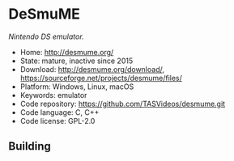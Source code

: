 # DeSmuME

_Nintendo DS emulator._

- Home: http://desmume.org/
- State: mature, inactive since 2015
- Download: http://desmume.org/download/, https://sourceforge.net/projects/desmume/files/
- Platform: Windows, Linux, macOS
- Keywords: emulator
- Code repository: https://github.com/TASVideos/desmume.git
- Code language: C, C++
- Code license: GPL-2.0

## Building

